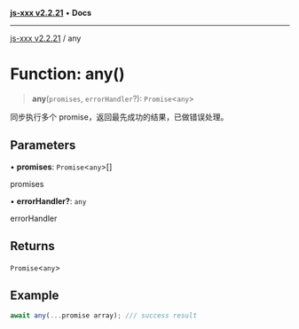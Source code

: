 [**js-xxx v2.2.21**](../README.md) • **Docs**

***

[js-xxx v2.2.21](../README.md) / any

# Function: any()

> **any**(`promises`, `errorHandler`?): `Promise`\<`any`\>

同步执行多个 promise，返回最先成功的结果，已做错误处理。

## Parameters

• **promises**: `Promise`\<`any`\>[]

promises

• **errorHandler?**: `any`

errorHandler

## Returns

`Promise`\<`any`\>

## Example

```ts
await any(...promise array); /// success result
```
